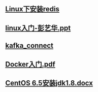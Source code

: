 ## [Linux下安装redis](https://github.com/imubu/ubu-learning/tree/master/Linux)
## [linux入门-彭艺华.ppt](https://github.com/imubu/ubu-learning/tree/master/Linux)
## [kafka_connect](https://github.com/imubu/ubu-learning/tree/master/Linux)
## [Docker入门.pdf](https://github.com/imubu/ubu-learning/tree/master/Linux)
## [CentOS 6.5安装jdk1.8.docx](https://github.com/imubu/ubu-learning/tree/master/Linux)